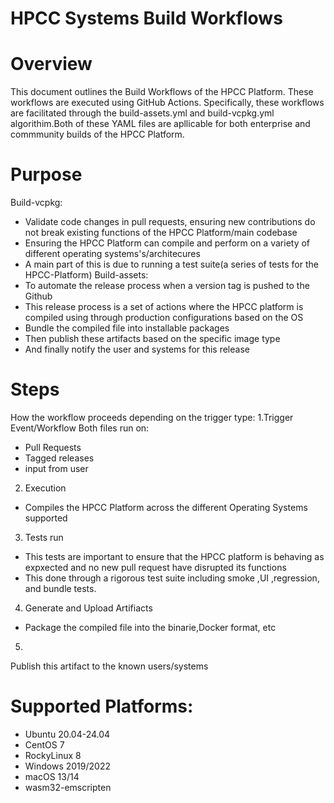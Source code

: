 # HPCC Systems Build Workflows

# Overview 
This document outlines the Build Workflows of the HPCC Platform. These workflows are executed using GitHub Actions. Specifically, these workflows are facilitated through the build-assets.yml and build-vcpkg.yml algorithim.Both of these YAML files are apllicable for both enterprise and commmunity builds of the HPCC Platform.
# Purpose
Build-vcpkg: 
- Validate code changes in pull requests, ensuring new contributions do not break existing functions of the HPCC Platform/main codebase
- Ensuring the HPCC Platform can compile and perform on a variety of different operating systems's/architecures
- A main part of this is due to running a test suite(a series of tests for the HPCC-Platform)
Build-assets:
- To automate the release process when a version tag is pushed to the Github
- This release process is a set of actions where the HPCC platform is compiled using through production configurations based on the OS
- Bundle the compiled file into installable packages
- Then publish these artifacts based on the specific image type
- And finally notify the user and systems for this release 

# Steps
How the workflow proceeds depending on the trigger type:
1.Trigger Event/Workflow
   Both files run on:
   - Pull Requests
   - Tagged releases
   - input from user
2. Execution
- Compiles the HPCC Platform across the different Operating Systems supported
3. Tests run
  - This tests are important to ensure that the HPCC platform is behaving as expxected and no new pull request have disrupted its functions
  - This done through a rigorous test suite including smoke ,UI ,regression, and bundle tests. 
4. Generate and Upload Artifiacts
- Package the compiled file into the binarie,Docker format, etc
5.
Publish this artifact to the known users/systems

# Supported Platforms: 
- Ubuntu 20.04-24.04
- CentOS 7
- RockyLinux 8
- Windows 2019/2022
- macOS 13/14
- wasm32-emscripten
